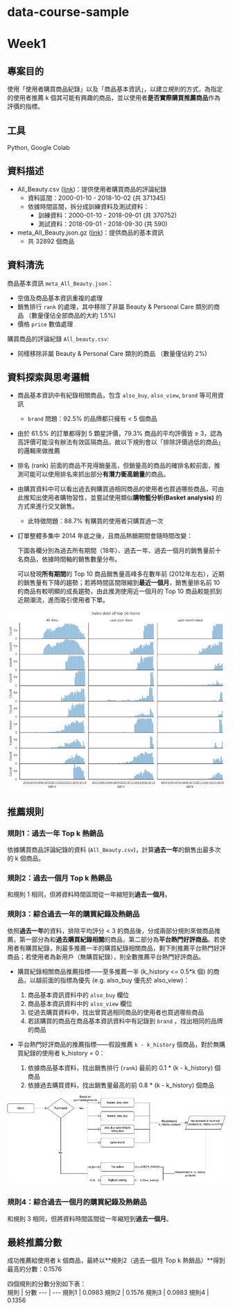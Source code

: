 # data-course-sample

# Week1
## 專案目的

使用「使用者購買商品紀錄」以及「商品基本資訊」，以建立規則的方式，為指定的使用者推薦 k 個其可能有興趣的商品，並以使用者**是否實際購買推薦商品**作為評價的指標。

## 工具

Python, Google Colab

## 資料描述

- All_Beauty.csv ([link](http://deepyeti.ucsd.edu/jianmo/amazon/categoryFilesSmall/All_Beauty.csv))：提供使用者購買商品的評論紀錄
    - 資料區間：2000-01-10 - 2018-10-02 (共 371345)
    - 依據時間區間，拆分成訓練資料及測試資料：
        - 訓練資料：2000-01-10 - 2018-09-01 (共 370752)
        - 測試資料：2018-09-01 - 2018-09-30 (共 590)
- meta_All_Beauty.json.gz ([link](http://deepyeti.ucsd.edu/jianmo/amazon/metaFiles2/meta_All_Beauty.json.gz))：提供商品的基本資訊
    - 共 32892 個商品

## 資料清洗

商品基本資訊 `meta_All_Beauty.json`：

- 空值及商品基本資訊重複的處理
- 銷售排行 `rank` 的處理，其中移除了非屬 Beauty & Personal Care 類別的商品 （數量僅佔全部商品的大約 1.5%)
- 價格 `price` 數值處理

購買商品的評論紀錄 `All_beauty.csv`:

- 同樣移除非屬 Beauty & Personal Care 類別的商品 （數量僅佔約 2%)

## 資料探索與思考邏輯

- 商品基本資訊中有紀錄相關商品，包含 `also_buy`, `also_view`, `brand` 等可用資訊
    - `brand` 問題：92.5% 的品牌都只擁有 < 5 個商品
- 由於 61.5% 的訂單都得到 5 顆星評價，79.3% 商品的平均評價皆 ≥ 3，認為高評價可能沒有辦法有效區隔商品，故以下規則會以「排除評價過低的商品」的邏輯來做推薦
- 排名 (rank) 前面的商品不見得銷量高，但銷量高的商品的確排名較前面，推測可能可以使用排名來抓出部分**有潛力衝高銷量**的商品。
- 由購買資料中可以看出過去夠購買過相同商品的使用者也買過哪些商品，可由此推知出使用者購物習性，並嘗試使用類似**購物籃分析(Basket analysis)** 的方式來進行交叉銷售。
    - 此特徵問題：88.7% 有購買的使用者只購買過一次
- 訂單整體多集中 2014 年底之後，且商品熱銷期間會隨時間改變：
    
    下圖各欄分別為過去所有期間（18年）、過去一年、過去一個月的銷售量前十名商品，依據時間軸的銷售數量分布。
    
    可以發現**所有期間**的 Top 10 商品銷售量高峰多在數年前 (2012年左右），近期的銷售量有下降的趨勢；若將時間區間限縮到**最近一個月**，銷售量排名前 10 的商品有較明顯的成長趨勢，由此推測使用近一個月的 Top 10 商品較能抓到近期潮流，進而吸引使用者下單。
    
![top10_product](img/top10_products.png)

## 推薦規則

### 規則1：過去一年 Top k 熱銷品

依據購買商品評論紀錄的資料 (`All_Beauty.csv`)，計算**過去一年**的銷售出最多次的 k 個商品。

### 規則2：過去一個月 Top k 熱銷品

和規則 1 相同，但將資料時間區間從一年縮短到**過去一個月**。

### 規則3：綜合過去一年的購買紀錄及熱銷品

依照**過去一年**的資料，排除平均評分 < 3 的商品後，分成兩部分規則來做商品推薦，第一部分為和**過去購買紀錄相關**的商品，第二部分為**平台熱門好評商品**。若使用者有購買紀錄，則最多推薦一半的購買紀錄相關商品，剩下則推薦平台熱門好評商品；若使用者為新用戶（無購買紀錄），則全數推薦平台熱門好評商品。

- 購買紀錄相關商品推薦指標——至多推薦一半 (k_history <= 0.5*k 個) 的商品，以越前面的指標為優先 (e.g. also_buy 優先於 also_view)： 
    1. 商品基本資訊資料中的 `also_buy` 欄位  
    2. 商品基本資訊資料中的 `also_view` 欄位  
    3. 從過去購買資料中，找出曾買過相同商品的使用者也買過哪些商品 
    4. 若該購買的商品在商品基本資訊資料中有記錄到 `brand` ，找出相同的品牌的商品  
    
- 平台熱門好評商品的推薦指標——假設推薦 `k - k_history` 個商品，對於無購買紀錄的使用者 k_history = 0：  
    1. 依據商品基本資料，找出銷售排行 (`rank`) 最前的 0.1 * (k - k_history) 個商品     
    2. 依據過去購買資料，找出銷售量最高的前 0.8 * (k - k_history) 個商品  
    
![rule3](img/rule3.png)

### 規則4：綜合過去一個月的購買紀錄及熱銷品  

和規則 3 相同，但將資料時間區間從一年縮短到**過去一個月**。

## 最終推薦分數

成功推薦給使用者 k 個商品，最終以**規則2（過去一個月 Top k 熱銷品）**得到最高的分數：0.1576  

四個規則的分數分別如下表：  
規則 | 分數
--- | ---
規則1 | 0.0983
規則2 | 0.1576
規則3 | 0.0983
規則4 | 0.1356
